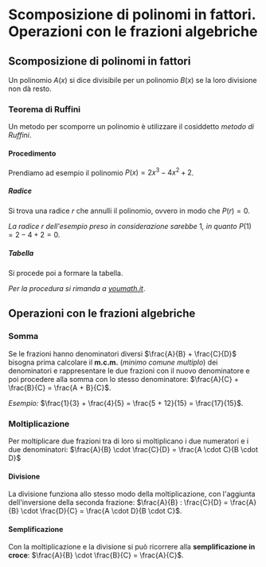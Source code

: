 # Scomposizione di polinomi in fattori. Operazioni con le frazioni algebriche

## Scomposizione di polinomi in fattori

Un polinomio $A(x)$ si dice divisibile per un polinomio $B(x)$ se la loro
divisione non dà resto.

### Teorema di Ruffini

Un metodo per scomporre un polinomio è utilizzare il cosiddetto *metodo di
Ruffini*.

#### Procedimento

Prendiamo ad esempio il polinomio $P(x) = 2x^3 - 4x^2 + 2$.

##### Radice

Si trova una radice $r$ che annulli il polinomio, ovvero in modo che $P(r) = 0$.

*La radice* $r$ *dell'esempio preso in considerazione sarebbe* $1$*, in quanto*
$P(1) = 2 - 4 + 2 = 0$.

##### Tabella

Si procede poi a formare la tabella.

*Per la procedura si rimanda a [youmath.it](https://www.youmath.it/lezioni/algebra-elementare/polinomi/272-la-regola-di-ruffini.html)*.

## Operazioni con le frazioni algebriche

### Somma

Se le frazioni hanno denominatori diversi $\frac{A}{B} + \frac{C}{D}$ bisogna
prima calcolare il **m.c.m.** (*minimo comune multiplo*) dei denominatori e
rappresentare le due frazioni con il nuovo denominatore e poi procedere alla
somma con lo stesso denominatore: $\frac{A}{C} + \frac{B}{C} = \frac{A + B}{C}$.

*Esempio:* $\frac{1}{3} + \frac{4}{5} = \frac{5 + 12}{15} = \frac{17}{15}$.

### Moltiplicazione

Per moltiplicare due frazioni tra di loro si moltiplicano i due numeratori e i
due denominatori: $\frac{A}{B} \cdot \frac{C}{D} = \frac{A \cdot C}{B \cdot D}$

#### Divisione

La divisione funziona allo stesso modo della moltiplicazione, con l'aggiunta
dell'inversione della seconda frazione:
$\frac{A}{B} : \frac{C}{D} = \frac{A}{B} \cdot \frac{D}{C} = \frac{A \cdot D}{B \cdot C}$.

#### Semplificazione

Con la moltiplicazione e la divisione si può ricorrere alla **semplificazione in
croce**: $\frac{A}{B} \cdot \frac{B}{C} = \frac{A}{C}$.
